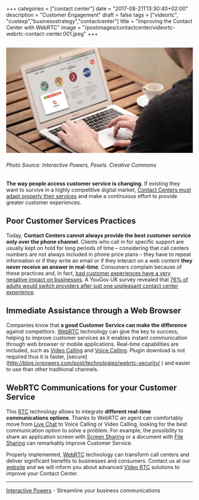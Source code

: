 +++
categories = ["contact center"]
date = "2017-08-21T13:30:40+02:00"
description = "Customer Engagement"
draft = false
tags = ["videortc", "custexp","businessstrategy","contactcenter"]
title = "Improving the Contact Center with WebRTC"
image = "/postimages/contactcenter/videortc-webrtc-contact-center.001.jpeg"
+++

![Telephone boxes](/postimages/contactcenter/videortc-webrtc-contact-center.001.jpeg)
------------
###### Photo Source: Interactive Powers, Pexels. Creative Commons

**The way people access customer service is changing**. If existing they want to survive in a highly competitive digital market, [Contact Centers must adapt properly their services](http://blog.ivrpowers.com/post/contactcenter/contact-centers-digital-transformation/) and make a continuious effort to provide greater customer experiences.
 
##	Poor Customer Services Practices
 
Today, **Contact Centers cannot always provide the best customer service only over the phone channel**. Clients who call in for specific support are usually kept on hold for long periods of time – considering that call centers numbers are not always included in phone price plans – they have to repeat information or if they write an email or if they interact on a web content **they never receive an answer in real-time**. Consumers complain because of these practices and, in fact, [bad customer experiences have a very negative impact on businesses](https://www.helpscout.net/75-customer-service-facts-quotes-statistics/). A YouGov UK survey revealed that [76% of adults would switch providers after just one unpleasant contact center experience](http://pressreleases.responsesource.com/news/51358/as-latest-yougov-surveys-show-a-good-contact-centre-experience/#.VL6YPi7F_ng).

##	Immediate Assistance through a Web Browser
 
Companies know that **a good Customer Service can make the difference** against competitors. [WebRTC](http://blog.ivrpowers.com/post/technologies/what-is-webrtc/) technology can give the key to success, helping to improve customer services as it enables instant communication through web browser or mobile applications. Real-time capabilities are included, such as [Video Calling](http://blog.ivrpowers.com/post/products/video-rtc-video-calling/) and [Voice Calling](http://blog.ivrpowers.com/post/products/video-rtc-voice-calling/). Plugin download is not required thus it is faster, [secure] (http://blog.ivrpowers.com/post/technologies/webrtc-security/ ) and easier to use than other traditional channels.
 
##	WebRTC Communications for your Customer Service
 
This [RTC](http://blog.ivrpowers.com/post/technologies/what-is-rtc/) technology allows to integrate **different real-time communications options**. Thanks to WebRTC an agent can comfortably move from [Live Chat](http://blog.ivrpowers.com/post/products/video-rtc-live-chat/) to Voice Calling or Video Calling, looking for the best communication option to solve a problem. For example, the possibility to share an application screen with [Screen Sharing](http://blog.ivrpowers.com/post/products/video-rtc-screen-sharing/) or a document with [File Sharing](http://blog.ivrpowers.com/post/products/video-rtc-file-sharing/) can remarkably improve Customer Service.
 
Properly implemented, [WebRTC](http://blog.ivrpowers.com/post/marketing/webrtc-system-benefits/) technology can transform call centers and deliver significant benefits to businesses and consumers. Contact us at our [website](http://www.ivrpowers.com) and we will inform you about advanced [Video RTC](http://blog.ivrpowers.com/post/products/video-rtc/) solutions to improve your Contact Center.

---
[Interactive Powers](http://www.ivrpowers.com/) - Streamline your business communications
